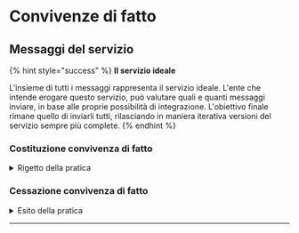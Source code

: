 # Convivenze di fatto

## Messaggi del servizio

{% hint style="success" %}
**Il servizio ideale**

L'insieme di tutti i messaggi rappresenta il servizio ideale. L'ente che intende erogare questo servizio, può valutare quali e quanti messaggi inviare, in base alle proprie possibilità di integrazione. L'obiettivo finale rimane quello di inviarli tutti, rilasciando in maniera iterativa versioni del servizio sempre più complete.
{% endhint %}

### Costituzione convivenza di fatto

<details>

<summary>Rigetto della pratica</summary>

**🖋 Titolo del messaggio:** La tua richiesta non è stata accolta

🗒 **Testo del messaggio:**

La tua richiesta di costituzione di convivenza di fatto non è stata accolta.

Per ulteriori informazioni, \[visita questo sito]\(URL).

**🪄 Pulsante:** n/a

***

**Destinatari:** Il cittadino che ha presentato dichiarazione di costituzione di convivenza di fatto.

**Quando inviarlo:** Quando l’ente rigetta la richiesta per criticità legate alla documentazione presentata.

**User story:** Come cittadino voglio ricevere aggiornamenti sullo stato di avanzamento della mia richiesta.

</details>

### Cessazione convivenza di fatto

<details>

<summary>Esito della pratica</summary>

**🖋 Titolo del messaggio:** Esito della pratica di cessazione di convivenza

🗒 **Testo del messaggio:**

Abbiamo ricevuto la tua dichiarazione di cessazione di convivenza di fatto.

Dal \<gg/mm/aaaa> le tue informazioni nel Registro Anagrafe sono state aggiornate.

Per ulteriori informazioni, \[visita questo sito]\(URL).

**🪄 Pulsante:** n/a

***

**Destinatari:** Il cittadino che ha presentato dichiarazione di cessazione di convivenza di fatto.

**Quando inviarlo:** Quando l’ente conclude la pratica.

**User story:** Come cittadino voglio ricevere aggiornamenti sullo stato di avanzamento delle mie pratiche.

</details>

***
